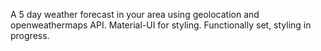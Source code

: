 A 5 day weather forecast in your area using geolocation and openweathermaps API. Material-UI for styling.
Functionally set, styling in progress.